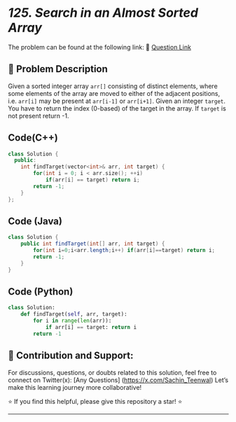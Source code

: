 # *125. Search in an Almost Sorted Array*

The problem can be found at the following link: 🔗 [Question Link](https://www.geeksforgeeks.org/problems/search-in-an-almost-sorted-array/1)

## **🧩 Problem Description**

Given a sorted integer array `arr[]` consisting of distinct elements, where some elements of the array are moved to either of the adjacent positions, i.e. `arr[i]` may be present at `arr[i-1]` or `arr[i+1]`.
Given an integer `target`. You have to return the index (0-based) of the target in the array. If `target` is not present return -1.


## Code(C++)
```cpp
class Solution {
  public:
    int findTarget(vector<int>& arr, int target) {
        for(int i = 0; i < arr.size(); ++i)
            if(arr[i] == target) return i;
        return -1;
    }
};
```

## Code (Java)

```java
class Solution {
    public int findTarget(int[] arr, int target) {
        for(int i=0;i<arr.length;i++) if(arr[i]==target) return i;
        return -1;
    }
}
```

## Code (Python)

```python
class Solution:
    def findTarget(self, arr, target):
        for i in range(len(arr)):
            if arr[i] == target: return i
        return -1
```



## 🎯 **Contribution and Support:**

For discussions, questions, or doubts related to this solution, feel free to connect on Twitter(x): [Any Questions] (https://x.com/Sachin_Teenwal) Let’s make this learning journey more collaborative!

⭐ If you find this helpful, please give this repository a star! ⭐

---

